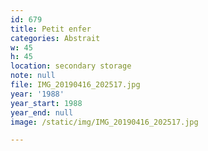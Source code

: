```yaml
---
id: 679
title: Petit enfer
categories: Abstrait
w: 45
h: 45
location: secondary storage
note: null
file: IMG_20190416_202517.jpg
year: '1988'
year_start: 1988
year_end: null
image: /static/img/IMG_20190416_202517.jpg

---
```

